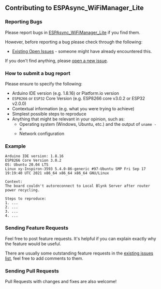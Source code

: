 ## Contributing to ESPAsync_WiFiManager_Lite

### Reporting Bugs

Please report bugs in [ESPAsync_WiFiManager_Lite](https://github.com/khoih-prog/ESPAsync_WiFiManager_Lite/issues/new) if you find them.

However, before reporting a bug please check through the following:

* [Existing Open Issues](https://github.com/khoih-prog/ESPAsync_WiFiManager_Lite/issues) - someone might have already encountered this.

If you don't find anything, please [open a new issue](https://github.com/khoih-prog/ESPAsync_WiFiManager_Lite/issues/new).

### How to submit a bug report

Please ensure to specify the following:

* Arduino IDE version (e.g. 1.8.16) or Platform.io version
* `ESP8266` or `ESP32` Core Version (e.g. ESP8266 core v3.0.2 or ESP32 v2.0.0)
* Contextual information (e.g. what you were trying to achieve)
* Simplest possible steps to reproduce
* Anything that might be relevant in your opinion, such as:
  * Operating system (Windows, Ubuntu, etc.) and the output of `uname -a`
  * Network configuration


### Example

```
Arduino IDE version: 1.8.16
ESP8266 Core Version 3.0.2
OS: Ubuntu 20.04 LTS
Linux xy-Inspiron-3593 5.4.0-86-generic #97-Ubuntu SMP Fri Sep 17 19:19:40 UTC 2021 x86_64 x86_64 x86_64 GNU/Linux

Context:
The board couldn't autoreconnect to Local Blynk Server after router power recycling.

Steps to reproduce:
1. ...
2. ...
3. ...
4. ...
```

### Sending Feature Requests

Feel free to post feature requests. It's helpful if you can explain exactly why the feature would be useful.

There are usually some outstanding feature requests in the [existing issues list](https://github.com/khoih-prog/ESPAsync_WiFiManager_Lite/issues?q=is%3Aopen+is%3Aissue+label%3Aenhancement), feel free to add comments to them.

### Sending Pull Requests

Pull Requests with changes and fixes are also welcome!
